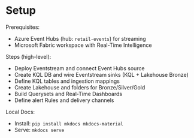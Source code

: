# Setup

Prerequisites:
- Azure Event Hubs (hub: `retail-events`) for streaming
- Microsoft Fabric workspace with Real-Time Intelligence

Steps (high-level):
- Deploy Eventstream and connect Event Hubs source
- Create KQL DB and wire Eventstream sinks (KQL + Lakehouse Bronze)
- Define KQL tables and ingestion mappings
- Create Lakehouse and folders for Bronze/Silver/Gold
- Build Querysets and Real-Time Dashboards
- Define alert Rules and delivery channels

Local Docs:
- Install: `pip install mkdocs mkdocs-material`
- Serve: `mkdocs serve`

